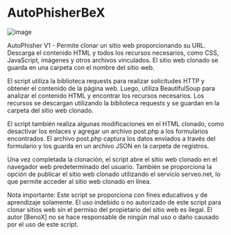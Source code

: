 # AutoPhisherBeX

![image](https://github.com/TheBenox/AutoPhisherBeX/assets/133176367/0502a437-580d-424a-b248-dbc2804e022e)


AutoPhisher V1 - Permite clonar un sitio web proporcionando su URL. Descarga el contenido HTML y todos los recursos necesarios, como CSS, JavaScript, imágenes y otros archivos vinculados. El sitio web clonado se guarda en una carpeta con el nombre del sitio web.

El script utiliza la biblioteca requests para realizar solicitudes HTTP y obtener el contenido de la página web. Luego, utiliza BeautifulSoup para analizar el contenido HTML y encontrar los recursos necesarios. Los recursos se descargan utilizando la biblioteca requests y se guardan en la carpeta del sitio web clonado.

El script también realiza algunas modificaciones en el HTML clonado, como desactivar los enlaces y agregar un archivo post.php a los formularios encontrados. El archivo post.php captura los datos enviados a través del formulario y los guarda en un archivo JSON en la carpeta de registros.

Una vez completada la clonación, el script abre el sitio web clonado en el navegador web predeterminado del usuario. También se proporciona la opción de publicar el sitio web clonado utilizando el servicio serveo.net, lo que permite acceder al sitio web clonado en línea.

Nota importante: Este script se proporciona con fines educativos y de aprendizaje solamente. El uso indebido o no autorizado de este script para clonar sitios web sin el permiso del propietario del sitio web es ilegal. El autor [BenoX] no se hace responsable de ningún mal uso o daño causado por el uso de este script.
